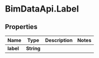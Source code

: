 # BimDataApi.Label

## Properties

Name | Type | Description | Notes
------------ | ------------- | ------------- | -------------
**label** | **String** |  | 


